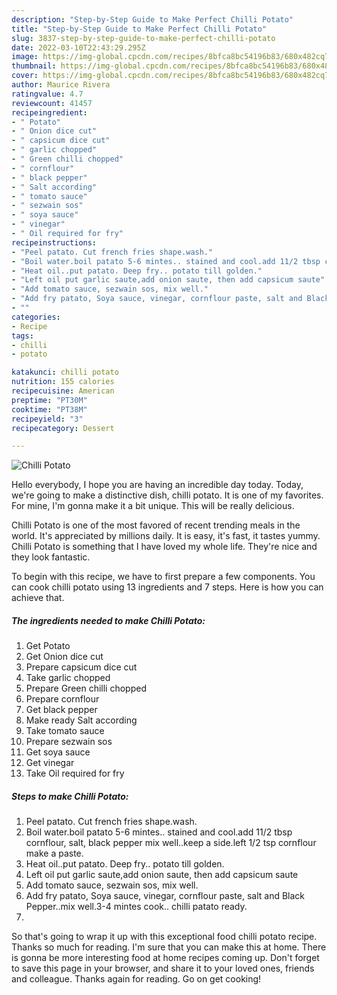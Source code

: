 ```yaml
---
description: "Step-by-Step Guide to Make Perfect Chilli Potato"
title: "Step-by-Step Guide to Make Perfect Chilli Potato"
slug: 3837-step-by-step-guide-to-make-perfect-chilli-potato
date: 2022-03-10T22:43:29.295Z
image: https://img-global.cpcdn.com/recipes/8bfca8bc54196b83/680x482cq70/chilli-potato-recipe-main-photo.jpg
thumbnail: https://img-global.cpcdn.com/recipes/8bfca8bc54196b83/680x482cq70/chilli-potato-recipe-main-photo.jpg
cover: https://img-global.cpcdn.com/recipes/8bfca8bc54196b83/680x482cq70/chilli-potato-recipe-main-photo.jpg
author: Maurice Rivera
ratingvalue: 4.7
reviewcount: 41457
recipeingredient:
- " Potato"
- " Onion dice cut"
- " capsicum dice cut"
- " garlic chopped"
- " Green chilli chopped"
- " cornflour"
- " black pepper"
- " Salt according"
- " tomato sauce"
- " sezwain sos"
- " soya sauce"
- " vinegar"
- " Oil required for fry"
recipeinstructions:
- "Peel patato. Cut french fries shape.wash."
- "Boil water.boil patato 5-6 mintes.. stained and cool.add 11/2 tbsp cornflour, salt, black pepper mix well..keep a side.left 1/2 tsp cornflour make a paste."
- "Heat oil..put patato. Deep fry.. potato till golden."
- "Left oil put garlic saute,add onion saute, then add capsicum saute"
- "Add tomato sauce, sezwain sos, mix well."
- "Add fry patato, Soya sauce, vinegar, cornflour paste, salt and Black Pepper..mix well.3-4 mintes cook.. chilli patato ready."
- ""
categories:
- Recipe
tags:
- chilli
- potato

katakunci: chilli potato 
nutrition: 155 calories
recipecuisine: American
preptime: "PT30M"
cooktime: "PT38M"
recipeyield: "3"
recipecategory: Dessert

---
```



![Chilli Potato](https://img-global.cpcdn.com/recipes/8bfca8bc54196b83/680x482cq70/chilli-potato-recipe-main-photo.jpg)

Hello everybody, I hope you are having an incredible day today. Today, we're going to make a distinctive dish, chilli potato. It is one of my favorites. For mine, I'm gonna make it a bit unique. This will be really delicious.



Chilli Potato is one of the most favored of recent trending meals in the world. It's appreciated by millions daily. It is easy, it's fast, it tastes yummy. Chilli Potato is something that I have loved my whole life. They're nice and they look fantastic.


To begin with this recipe, we have to first prepare a few components. You can cook chilli potato using 13 ingredients and 7 steps. Here is how you can achieve that.

<!--inarticleads1-->

##### The ingredients needed to make Chilli Potato:

1. Get  Potato
1. Get  Onion dice cut
1. Prepare  capsicum dice cut
1. Take  garlic chopped
1. Prepare  Green chilli chopped
1. Prepare  cornflour
1. Get  black pepper
1. Make ready  Salt according
1. Take  tomato sauce
1. Prepare  sezwain sos
1. Get  soya sauce
1. Get  vinegar
1. Take  Oil required for fry




<!--inarticleads2-->

##### Steps to make Chilli Potato:

1. Peel patato. Cut french fries shape.wash.
1. Boil water.boil patato 5-6 mintes.. stained and cool.add 11/2 tbsp cornflour, salt, black pepper mix well..keep a side.left 1/2 tsp cornflour make a paste.
1. Heat oil..put patato. Deep fry.. potato till golden.
1. Left oil put garlic saute,add onion saute, then add capsicum saute
1. Add tomato sauce, sezwain sos, mix well.
1. Add fry patato, Soya sauce, vinegar, cornflour paste, salt and Black Pepper..mix well.3-4 mintes cook.. chilli patato ready.
1. 




So that's going to wrap it up with this exceptional food chilli potato recipe. Thanks so much for reading. I'm sure that you can make this at home. There is gonna be more interesting food at home recipes coming up. Don't forget to save this page in your browser, and share it to your loved ones, friends and colleague. Thanks again for reading. Go on get cooking!
